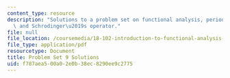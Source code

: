 ```yaml
---
content_type: resource
description: "Solutions to a problem set on functional analysis, periodic functions,\
  \ and Schrodinger\u2019s operator."
file: null
file_location: /coursemedia/18-102-introduction-to-functional-analysis-spring-2009/f787aea500a02e0b38ec8290ee9c2775_MIT18_102s09_sol_pset9.pdf
file_type: application/pdf
resourcetype: Document
title: Problem Set 9 Solutions
uid: f787aea5-00a0-2e0b-38ec-8290ee9c2775
---
```

